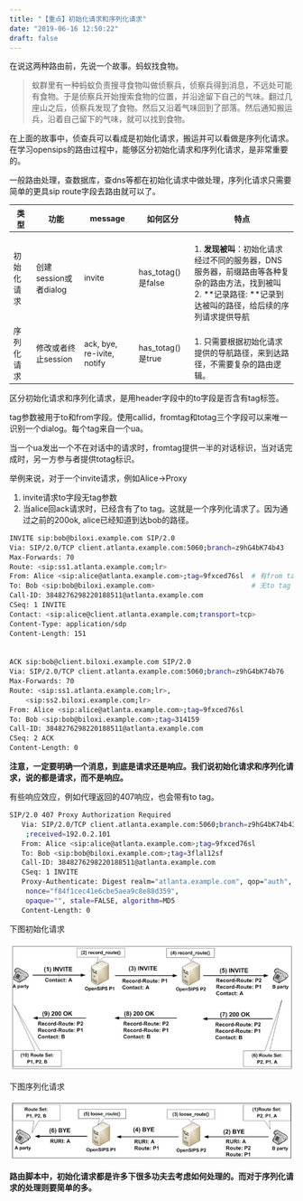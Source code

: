 ```yaml
---
title: "【重点】初始化请求和序列化请求"
date: "2019-06-16 12:50:22"
draft: false
---
```

在说这两种路由前，先说一个故事。蚂蚁找食物。

> 蚁群里有一种蚂蚁负责搜寻食物叫做侦察兵，侦察兵得到消息，不远处可能有食物。于是侦察兵开始搜索食物的位置，并沿途留下自己的气味。翻过几座山之后，侦察兵发现了食物。然后又沿着气味回到了部落。然后通知搬运兵，沿着自己留下的气味，就可以找到食物。


在上面的故事中，侦查兵可以看成是初始化请求，搬运并可以看做是序列化请求。在学习opensips的路由过程中，能够区分初始化请求和序列化请求，是非常重要的。

一般路由处理，查数据库，查dns等都在初始化请求中做处理，序列化请求只需要简单的更具sip route字段去路由就可以了。

| 类型 | 功能 | message | 如何区分 | 特点 |
| --- | --- | --- | --- | --- |
| 初始化请求 | 创建session或者dialog | invite | has_totag()是false | <br />1. **发现被叫**：初始化请求经过不同的服务器，DNS服务器，前缀路由等各种复杂的路由方法，找到被叫<br />2. **记录路径: **记录到达被叫的路径，给后续的序列请求提供导航<br /> |
| 序列化请求 | 修改或者终止session | ack, bye, re-ivite, notify | has_totag()是true | <br />1. 只需要根据初始化请求提供的导航路径，来到达路径，不需要复杂的路由逻辑。<br /> |

区分初始化请求和序列化请求，是用header字段中的to字段是否含有tag标签。

tag参数被用于to和from字段。使用callid，fromtag和totag三个字段可以来唯一识别一个dialog。每个tag来自一个ua。

当一个ua发出一个不在对话中的请求时，fromtag提供一半的对话标识，当对话完成时，另一方参与者提供totag标识。

举例来说，对于一个invite请求，例如Alice->Proxy

1. invite请求to字段无tag参数
2. 当alice回ack请求时，已经含有了to tag。这就是一个序列化请求了。因为通过之前的200ok, alice已经知道到达bob的路径。


```bash
INVITE sip:bob@biloxi.example.com SIP/2.0
Via: SIP/2.0/TCP client.atlanta.example.com:5060;branch=z9hG4bK74b43
Max-Forwards: 70
Route: <sip:ss1.atlanta.example.com;lr>
From: Alice <sip:alice@atlanta.example.com>;tag=9fxced76sl  # 有from tag
To: Bob <sip:bob@biloxi.example.com>                        # 无to tag
Call-ID: 3848276298220188511@atlanta.example.com
CSeq: 1 INVITE
Contact: <sip:alice@client.atlanta.example.com;transport=tcp>
Content-Type: application/sdp
Content-Length: 151


ACK sip:bob@client.biloxi.example.com SIP/2.0
Via: SIP/2.0/TCP client.atlanta.example.com:5060;branch=z9hG4bK74b76
Max-Forwards: 70
Route: <sip:ss1.atlanta.example.com;lr>,
    <sip:ss2.biloxi.example.com;lr>
From: Alice <sip:alice@atlanta.example.com>;tag=9fxced76sl
To: Bob <sip:bob@biloxi.example.com>;tag=314159
Call-ID: 3848276298220188511@atlanta.example.com
CSeq: 2 ACK
Content-Length: 0
```


**注意，一定要明确一个消息，到底是请求还是响应。我们说初始化请求和序列化请求，说的都是请求，而不是响应。**

有些响应效应，例如代理返回的407响应，也会带有to tag。

```bash
SIP/2.0 407 Proxy Authorization Required
   Via: SIP/2.0/TCP client.atlanta.example.com:5060;branch=z9hG4bK74b43
    ;received=192.0.2.101
   From: Alice <sip:alice@atlanta.example.com>;tag=9fxced76sl
   To: Bob <sip:bob@biloxi.example.com>;tag=3flal12sf
   Call-ID: 3848276298220188511@atlanta.example.com
   CSeq: 1 INVITE
   Proxy-Authenticate: Digest realm="atlanta.example.com", qop="auth",
    nonce="f84f1cec41e6cbe5aea9c8e88d359",
    opaque="", stale=FALSE, algorithm=MD5
   Content-Length: 0
```


下图初始化请求

![](2022-12-01-21-54-22.png)


下图序列化请求


![](2022-12-01-21-54-31.png)

**路由脚本中，初始化请求都是许多下很多功夫去考虑如何处理的。而对于序列化请求的处理则要简单的多。**



